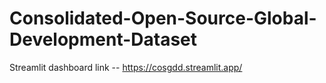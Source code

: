 # Consolidated-Open-Source-Global-Development-Dataset

Streamlit dashboard link -- https://cosgdd.streamlit.app/
